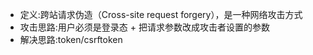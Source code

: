 - 定义:跨站请求伪造（Cross-site request forgery），是一种网络攻击方式
- 攻击思路:用户必须是登录态 + 把请求参数改成攻击者设置的参数
- 解决思路:token/csrftoken